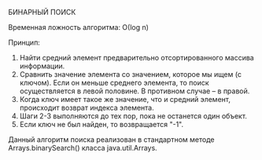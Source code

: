 БИНАРНЫЙ ПОИСК

Временная ложность алгоритма: О(log n)

Принцип:

1. Найти средний элемент предварительно отсортированного массива информации.
2. Сравнить значение элемента со значением, которое мы ищем (с ключом). Если он меньше среднего элемента, то поиск осуществляется в левой половине. В противном случае – в правой.
3. Когда ключ имеет такое же значение, что и средний элемент, происходит возврат индекса элемента. 
4. Шаги 2-3 выполняются до тех пор, пока не останется один объект.
5. Если ключ не был найден, то возвращается "-1".

Данный алгоритм поиска реализован в стандартном методе Arrays.binarySearch() класса java.util.Arrays.